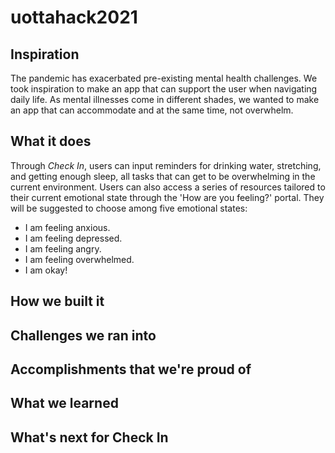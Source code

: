 # uottahack2021

## Inspiration
The pandemic has exacerbated pre-existing mental health challenges. We took inspiration to make an app that can support the user when navigating daily life. As mental illnesses come in different shades, we wanted to make an app that can accommodate and at the same time, not overwhelm.

## What it does
Through _Check In_, users can input reminders for drinking water, stretching, and getting enough sleep, all tasks that can get to be overwhelming in the current environment. Users can also access a series of resources tailored to their current emotional state through the 'How are you feeling?' portal. They will be suggested to choose among five emotional states: 

* I am feeling anxious.
* I am feeling depressed.
* I am feeling angry.
* I am feeling overwhelmed.
* I am okay!

## How we built it

## Challenges we ran into

## Accomplishments that we're proud of

## What we learned

## What's next for Check In
